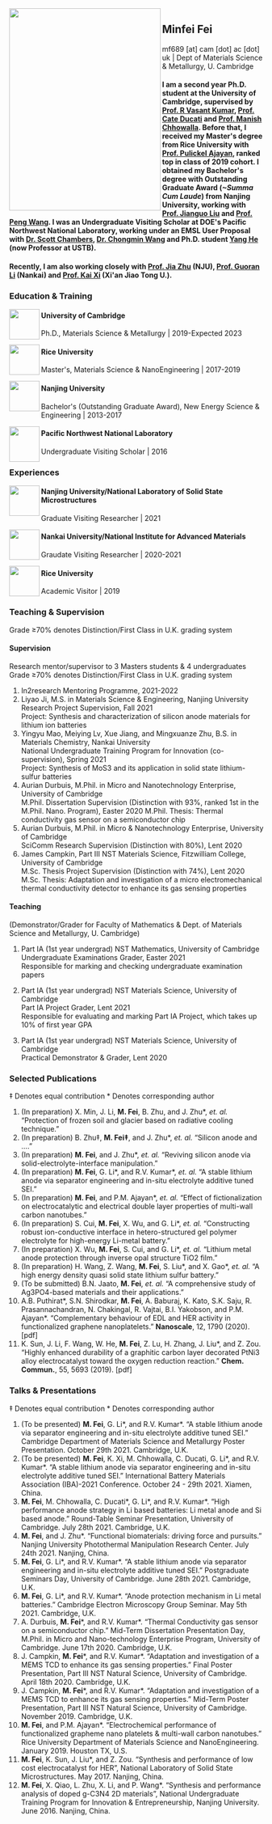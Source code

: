 <img align="left" src="https://user-images.githubusercontent.com/73742009/130071800-242ad6ae-2a0f-4387-ab91-a8e2576d23e8.jpg" width="300" height="400">

## Minfei Fei
mf689 [at] cam [dot] ac [dot] uk | Dept of Materials Science & Metallurgy, U. Cambridge
#### I am a second year Ph.D. student at the University of Cambridge, supervised by [Prof. R Vasant Kumar](https://www.mcg.msm.cam.ac.uk/people/AS/dr-vasant-kumar), [Prof. Cate Ducati](https://www.emg.msm.cam.ac.uk/People/cd251) and [Prof. Manish Chhowalla](https://scholar.google.com/citations?hl=en&user=4XsuGh4AAAAJ). Before that, I received my Master's degree from Rice University with [Prof. Pulickel Ajayan](https://ajayan.rice.edu/pulickel-ajayan.html), ranked top in class of 2019 cohort. I obtained my Bachelor's degree with Outstanding Graduate Award (*~Summa Cum Laude*) from Nanjing University, working with [Prof. Jianguo Liu](https://eng.nju.edu.cn/intl/3d/7f/c34798a474495/page.htm) and [Prof. Peng Wang](https://wangstem.com/). I was an Undergraduate Visiting Scholar at DOE's Pacific Northwest National Laboratory, working under an EMSL User Proposal with [Dr. Scott Chambers](https://www.pnnl.gov/science/staff/staff_info.asp?staff_num=5554), [Dr. Chongmin Wang](https://scholar.google.com/citations?user=k0568hsAAAAJ&hl=en) and Ph.D. student [Yang He](http://mse.ustb.edu.cn/shiziduiwu/shiziduiwu/cailiaoxuexi/2020-05-25/248.html) (now Professor at USTB).
#### Recently, I am also working closely with [Prof. Jia Zhu](https://nanoenergy.nju.edu.cn/) (NJU), [Prof. Guoran Li](https://scholar.google.com/citations?hl=en&user=VP00V08AAAAJ) (Nankai) and [Prof. Kai Xi](https://www.mcg.msm.cam.ac.uk/people/ra/kaixi) (Xi'an Jiao Tong U.).


### Education & Training
<img align="left" src="https://user-images.githubusercontent.com/73742009/130071409-78b9fae8-efb2-452d-b772-33c9f86480cf.png" width="60">

#### University of Cambridge
Ph.D., Materials Science & Metallurgy
| 2019-Expected 2023

<img align="left" src="https://user-images.githubusercontent.com/73742009/130069268-0fc4333d-5e21-4ea8-8d76-8af6d0854fe6.png" width="60"> 

#### Rice University
Master's, Materials Science & NanoEngineering
| 2017-2019

<img align="left" src="https://user-images.githubusercontent.com/73742009/130193490-814ffacd-0e50-44c4-a874-67d93aae74bb.jpg" width="60"> 

#### Nanjing University
Bachelor's (Outstanding Graduate Award), New Energy Science & Engineering 
| 2013-2017

<img align="left" src="https://user-images.githubusercontent.com/73742009/130193805-e715d705-db11-4213-9a28-f856964d906f.png" width="60" height="70"> 

#### Pacific Northwest National Laboratory
Undergraduate Visiting Scholar
| 2016

### Experiences
<img align="left" src="https://user-images.githubusercontent.com/73742009/130193490-814ffacd-0e50-44c4-a874-67d93aae74bb.jpg" width="60"> 

#### Nanjing University/National Laboratory of Solid State Microstructures 
Graduate Visiting Researcher
| 2021

<img align="left" src="https://user-images.githubusercontent.com/73742009/130194124-888988bc-6520-46ea-860b-939deb8e5711.png" width="60"> 

#### Nankai University/National Institute for Advanced Materials
Graudate Visiting Researcher
| 2020-2021

<img align="left" src="https://user-images.githubusercontent.com/73742009/130069268-0fc4333d-5e21-4ea8-8d76-8af6d0854fe6.png" width="60"> 

#### Rice University
Academic Visitor
| 2019

### Teaching & Supervision
Grade ≥70% denotes Distinction/First Class in U.K. grading system

#### Supervision
Research mentor/supervisor to 3 Masters students & 4 undergraduates\
Grade ≥70% denotes Distinction/First Class in U.K. grading system
1. In2research Mentoring Programme, 2021-2022
2. Liyao Ji, M.S. in Materials Science & Engineering, Nanjing University\
	 Research Project Supervision, Fall 2021\
	 Project: Synthesis and characterization of silicon anode materials for lithium ion batteries
3. Yingyu Mao, Meiying Lv, Xue Jiang, and Mingxuanze Zhu, B.S. in Materials Chemistry, Nankai University\
	 National Undergraduate Training Program for Innovation (co-supervision), Spring 2021\
	 Project: Synthesis of MoS3 and its application in solid state lithium-sulfur batteries
4. Aurian Durbuis, M.Phil. in Micro and Nanotechnology Enterprise, University of Cambridge\
	 M.Phil. Dissertation Supervision (Distinction with 93%, ranked 1st in the M.Phil. Nano. Program), Easter 2020
	 M.Phil. Thesis: Thermal conductivity gas sensor on a semiconductor chip
5. Aurian Durbuis, M.Phil. in Micro & Nanotechnology Enterprise, University of Cambridge\
	 SciComm Research Supervision (Distinction with 80%), Lent 2020
6. James Campkin, Part III NST Materials Science, Fitzwilliam College, University of Cambridge\
	 M.Sc. Thesis Project Supervision (Distinction with 74%), Lent 2020\
	 M.Sc. Thesis: Adaptation and investigation of a micro electromechanical thermal conductivity detector to enhance its gas sensing properties

#### Teaching
(Demonstrator/Grader for Faculty of Mathematics & Dept. of Materials Science and Metallurgy, U. Cambridge)

1. Part IA (1st year undergrad) NST Mathematics, University of Cambridge\
   Undergraduate Examinations Grader, Easter 2021\
   Responsible for marking and checking undergraduate examination papers

2. Part IA (1st year undergrad) NST Materials Science, University of Cambridge               
   Part IA Project Grader, Lent 2021\
   Responsible for evaluating and marking Part IA Project, which takes up 10% of first year GPA

3. Part IA (1st year undergrad) NST Materials Science, University of Cambridge\
   Practical Demonstrator & Grader, Lent 2020

### Selected Publications
‡ Denotes equal contribution * Denotes corresponding author
1.	(In preparation) X. Min, J. Li, **M. Fei**, B. Zhu, and J. Zhu*, *et. al.* “Protection of frozen soil and glacier based on radiative cooling technique.”
2. 	(In preparation) B. Zhu‡, **M. Fei‡**, and J. Zhu*, *et. al.* “Silicon anode and ….”
3.  (In preparation) **M. Fei**, and J. Zhu*, *et. al.* “Reviving silicon anode via solid-electrolyte-interface manipulation.”
4.  (In preparation) **M. Fei**, G. Li*, and R.V. Kumar*, *et. al.* “A stable lithium anode via separator engineering and in-situ electrolyte additive tuned SEI.”
5.  (In preparation) **M. Fei**, and P.M. Ajayan*, *et. al.* “Effect of fictionalization on electrocatalytic and electrical double layer properties of multi-wall carbon nanotubes.”
6.  (In preparation) S. Cui, **M. Fei**, X. Wu, and G. Li*, *et. al.* “Constructing robust ion-conductive interface in hetero-structured gel polymer electrolyte for high-energy Li-metal battery.”
7.  (In preparation) X. Wu, **M. Fei**, S. Cui, and G. Li*, *et. al.* “Lithium metal anode protection through inverse opal structure TiO2 film.”
8.  (In preparation) H. Wang, Z. Wang, **M. Fei**, S. Liu*, and X. Gao*, *et. al.* “A high energy density quasi solid state lithium sulfur battery.”
9.  (To be submitted) B.N. Jaato, **M. Fei**, *et. al.* “A comprehensive study of Ag3PO4-based materials and their applications.”
10. A.B. Puthirat*, S.N. Shirodkar, **M. Fei**, A. Baburaj, K. Kato, S.K. Saju, R. Prasannachandran, N. Chakingal, R. Vajtai, B.I. Yakobson, and P.M. Ajayan*. “Complementary behaviour of EDL and HER activity in functionalized graphene nanoplatelets.” **Nanoscale**, 12, 1790 (2020). [pdf]
11. K. Sun, J. Li, F. Wang, W. He, **M. Fei**, Z. Lu, H. Zhang, J. Liu*, and Z. Zou. “Highly enhanced durability of a graphitic carbon layer decorated PtNi3 alloy electrocatalyst toward the oxygen reduction reaction.” **Chem. Commun.**, 55, 5693 (2019). [pdf]

### Talks & Presentations
‡ Denotes equal contribution * Denotes corresponding author
1.	(To be presented) **M. Fei**, G. Li*, and R.V. Kumar*. “A stable lithium anode via separator engineering and in-situ electrolyte additive tuned SEI.” Cambridge Department of Materials Science and Metallurgy Poster Presentation. October 29th 2021. Cambridge, U.K.
2.	(To be presented) **M. Fei**, K. Xi, M. Chhowalla, C. Ducati, G. Li*, and R.V. Kumar*. “A stable lithium anode via separator engineering and in-situ electrolyte additive tuned SEI.” International Battery Materials Association (IBA)-2021 Conference. October 24 - 29th 2021. Xiamen, China.
3.	**M. Fei**, M. Chhowalla, C. Ducati*, G. Li*, and R.V. Kumar*. “High performance anode strategy in Li based batteries: Li metal anode and Si based anode.” Round-Table Seminar Presentation, University of Cambridge. July 28th 2021. Cambridge, U.K.
4.	**M. Fei**, and J. Zhu*. “Functional biomaterials: driving force and pursuits.” Nanjing University Photothermal Manipulation Research Center. July 24th 2021. Nanjing, China.
5.	**M. Fei**, G. Li*, and R.V. Kumar*. “A stable lithium anode via separator engineering and in-situ electrolyte additive tuned SEI.” Postgraduate Seminars Day, University of Cambridge. June 28th 2021. Cambridge, U.K.
6.	**M. Fei**, G. Li*, and R.V. Kumar*. “Anode protection mechanism in Li metal batteries.” Cambridge Electron Microscopy Group Seminar. May 5th 2021. Cambridge, U.K.
7.	A. Durbuis, **M. Fei***, and R.V. Kumar*. “Thermal Conductivity gas sensor on a semiconductor chip.” Mid-Term Dissertation Presentation Day, M.Phil. in Micro and Nano-technology Enterprise Program, University of Cambridge. June 17th 2020. Cambridge, U.K.
8.	J. Campkin, **M. Fei***, and R.V. Kumar*. “Adaptation and investigation of a MEMS TCD to enhance its gas sensing properties.” Final Poster Presentation, Part III NST Natural Science, University of Cambridge. April 18th 2020. Cambridge, U.K.
9.	J. Campkin, **M. Fei***, and R.V. Kumar*. “Adaptation and investigation of a MEMS TCD to enhance its gas sensing properties.” Mid-Term Poster Presentation, Part III NST Natural Science, University of Cambridge. November 2019. Cambridge, U.K.
10.	**M. Fei**, and P.M. Ajayan*. “Electrochemical performance of functionalized grapheme nano platelets & multi-wall carbon nanotubes.” Rice University Department of Materials Science and NanoEngineering. January 2019. Houston TX, U.S.
11.	**M. Fei**, K. Sun, J. Liu*, and Z. Zou. “Synthesis and performance of low cost electrocatalyst for HER”, National Laboratory of Solid State Microstructures. May 2017. Nanjing, China.
12.	**M. Fei**, X. Qiao, L. Zhu, X. Li, and P. Wang*. “Synthesis and performance analysis of doped g-C3N4 2D materials”, National Undergraduate Training Program for Innovation & Entrepreneurship, Nanjing University. June 2016. Nanjing, China.


